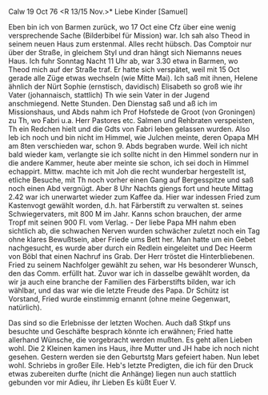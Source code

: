  Calw 19 Oct 76
 <R 13/15 Nov.>*
Liebe Kinder [Samuel]

Eben bin ich von Barmen zurück, wo 17 Oct eine Cfz über eine wenig versprechende Sache (Bilderbibel für Mission) war. Ich sah also Theod in seinem neuen Haus zum erstenmal. Alles recht hübsch. Das Comptoir nur über der Straße, in gleichem Styl und dran hängt sich Niemanns neues Haus. Ich fuhr Sonntag Nacht 11 Uhr ab, war 3.30 etwa in Barmen, wo Theod mich auf der Straße traf. Er hatte sich verspätet, weil mit 15 Oct gerade alle Züge etwas wechseln (wie Mitte Mai). Ich saß mit ihnen, Helene ähnlich der Nürt Sophie (ernstisch, davidisch) Elisabeth so groß wie ihr Vater (johannaisch, stattlich) Th wie sein Vater in der Jugend anschmiegend. Nette Stunden. Den Dienstag saß und aß ich im Missionshaus, und Abds nahm ich Prof Hofstede de Groot (von Groningen) zu Th, wo Fabri u.a. Herr Pastores etc. Salmen und Rehbraten verspeisten, Th ein Redchen hielt und die Gdts von Fabri leben gelassen wurden. Also leb ich noch und bin nicht im Himmel, wie Julchen meinte, deren Opapa MH am 8ten verschieden war, schon 9. Abds begraben wurde. Weil ich nicht bald wieder kam, verlangte sie ich sollte nicht in den Himmel sondern nur in die andere Kammer, heute aber meinte sie schon, ich sei doch in Himmel echappirt. Mittw. machte ich mit Joh die recht wunderbar hergestellt ist, etliche Besuche, mit Th noch vorher einen Gang auf Bergesspitze und saß noch einen Abd vergnügt. Aber 8 Uhr Nachts giengs fort und heute Mittag 2.42 war ich unerwartet wieder zum Kaffee da. Hier war indessen Fried zum Kastenvogt gewählt worden, d.h. hat Färberstift zu verwalten st. seines Schwiegervaters, mit 800 M im Jahr. Kanns schon brauchen, der arme Tropf mit seinen 900 Fl. vom Verlag. - Der liebe Papa MH nahm eben sichtlich ab, die schwachen Nerven wurden schwächer zuletzt noch ein Tag ohne klares Bewußtsein, aber Friede ums Bett her. Man hatte um ein Gebet nachgesucht, es wurde aber durch ein Redlein eingeleitet und Dec Heerm von Böbl that einen Nachruf ins Grab. Der Herr tröstet die Hinterbliebenen. Fried zu seinem Nachfolger gewählt zu sehen, war Hs besonderer Wunsch, den das Comm. erfüllt hat. Zuvor war ich in dasselbe gewählt worden, da wir ja auch eine branche der Familien des Färberstifts bilden, war ich wählbar, und das war wie die letzte Freude des Papa. Dr Schütz ist Vorstand, Fried wurde einstimmig ernannt (ohne meine Gegenwart, natürlich).

Das sind so die Erlebnisse der letzten Wochen. Auch daß Stkpf uns besuchte und Geschäfte besprach könnte ich erwähnen; Fried hatte allerhand Wünsche, die vorgebracht werden mußten. Es geht allen Lieben wohl. Die 2 Kleinen kamen ins Haus, ihre Mutter und JH habe ich noch nicht gesehen. Gestern werden sie den Geburtstg Mars gefeiert haben. Nun lebet wohl. Schriebs in großer Eile. Heb's letzte Predigten, die ich für den Druck etwas zubereiten durfte (nicht die Anhänge) liegen nun auch stattlich gebunden vor mir Adieu, ihr Lieben
 Es küßt Euer V.
